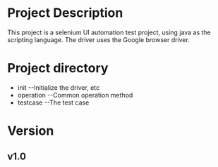 # Project Description

This project is a selenium UI automation test project, using java as the scripting language. The driver uses the Google
browser driver.

# Project directory

* init --Initialize the driver, etc
* operation --Common operation method
* testcase --The test case

# Version

## v1.0 
